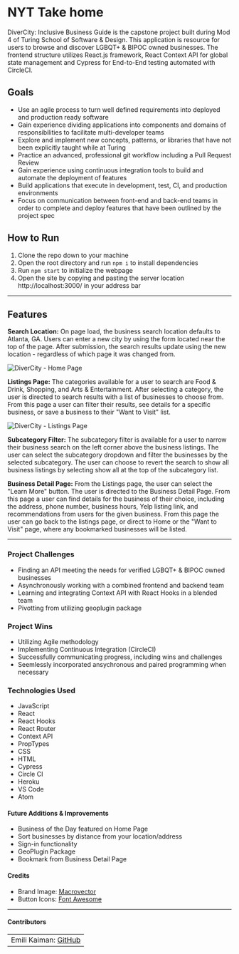 # NYT Take home

DiverCity: Inclusive Business Guide is the capstone project built during Mod 4 of Turing School of Software & Design. This application is resource for users to browse and discover LGBQT+ & BIPOC owned businesses. The frontend structure utilizes React.js framework, React Context API for global state management and Cypress for End-to-End testing automated with CircleCI.

## Goals

- Use an agile process to turn well defined requirements into deployed and production ready software
- Gain experience dividing applications into components and domains of responsibilities to facilitate multi-developer teams
- Explore and implement new concepts, patterns, or libraries that have not been explicitly taught while at Turing
- Practice an advanced, professional git workflow including a Pull Request Review
- Gain experience using continuous integration tools to build and automate the deployment of features
- Build applications that execute in development, test, CI, and production environments
- Focus on communication between front-end and back-end teams in order to complete and deploy features that have been outlined by the project spec

## How to Run

1. Clone the repo down to your machine
3. Open the root directory and run `npm i` to install dependencies
4. Run `npm start` to initialize the webpage
5. Open the site by copying and pasting the server location http://localhost:3000/ in your address bar

---

## Features

**Search Location:**
On page load, the business search location defaults to Atlanta, GA. Users can enter a new city by using the form located near the top of the page. After submission, the search results update using the new location - regardless of which page it was changed from.

![DiverCity - Home Page](https://media.giphy.com/media/OuiO8r0nodC7JOWpvT/giphy.gif)

**Listings Page:**
The categories available for a user to search are Food & Drink, Shopping, and Arts & Entertainment. After selecting a category, the user is directed to search results with a list of businesses to choose from. From this page a user can filter their results, see details for a specific business, or save a business to their "Want to Visit" list. 

![DiverCity - Listings Page](https://media.giphy.com/media/6X9LlZPodhAlW6Dg0J/giphy.gif)

**Subcategory Filter:**
The subcategory filter is available for a user to narrow their business search on the left corner above the business listings. The user can select the subcategory dropdown and filter the businesses by the selected subcategory. The user can choose to revert the search to show all business listings by selecting show all at the top of the subcategory list.


**Business Detail Page:**
From the Listings page, the user can select the "Learn More" button. The user is directed to the Business Detail Page. From this page a user can find details for the business of their choice, including the address, phone number, business hours, Yelp listing link, and recommendations from users for the given business. From this page the user can go back to the listings page, or direct to Home or the "Want to Visit" page, where any bookmarked businesses will be listed.





---

### Project Challenges
- Finding an API meeting the needs for verified LGBQT+ & BIPOC owned businesses
- Asynchronously working with a combined frontend and backend team 
- Learning and integrating Context API with React Hooks in a blended team
- Pivotting from utilizing geoplugin package 

### Project Wins
- Utilizing Agile methodology 
- Implementing Continuous Integration (CircleCI)
- Successfully communicating progress, including wins and challenges
- Seemlessly incorporated ansychronous and paired programming when necessary

### Technologies Used
- JavaScript
- React
- React Hooks
- React Router
- Context API
- PropTypes
- CSS
- HTML
- Cypress
- Circle CI
- Heroku
- VS Code
- Atom

#### Future Additions & Improvements
- Business of the Day featured on Home Page
- Sort businesses by distance from your location/address
- Sign-in functionality
- GeoPlugin Package
- Bookmark from Business Detail Page

#### Credits
- Brand Image: [Macrovector](https://www.vecteezy.com/vector-art/4454727-social-diversity-people-composition)
- Button Icons: [Font Awesome](https://fontawesome.com/icons) 
---

#### Contributors
<table>
    <tr>
        <td> Emili Kaiman: <a href="https://github.com/Ekaiman">GitHub</td>
